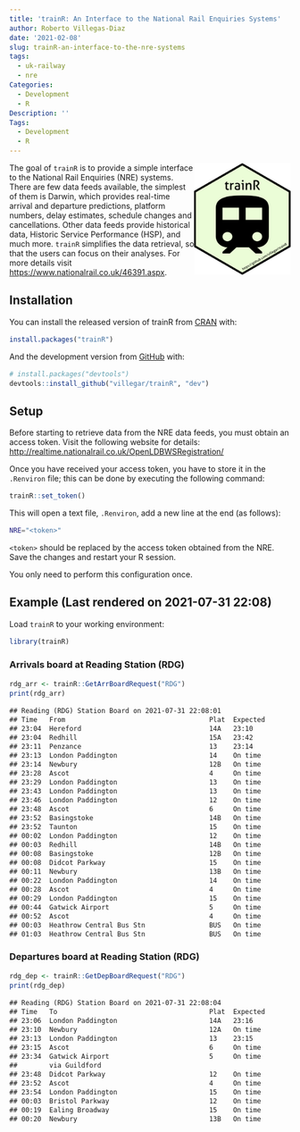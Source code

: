 ```yaml
---
title: 'trainR: An Interface to the National Rail Enquiries Systems'
author: Roberto Villegas-Diaz
date: '2021-02-08'
slug: trainR-an-interface-to-the-nre-systems
tags:
  - uk-railway
  - nre
Categories:
  - Development
  - R
Description: ''
Tags:
  - Development
  - R
---
```


<img src="https://raw.githubusercontent.com/villegar/trainR/main/inst/images/logo.png" alt="logo" align="right" height=200px/>

The goal of `trainR` is to provide a simple interface to the 
National Rail Enquiries (NRE) systems. There are few data feeds 
available, the simplest of them is Darwin, which provides real-time 
arrival and departure predictions, platform numbers, delay estimates, 
schedule changes and cancellations. Other data feeds provide historical 
data, Historic Service Performance (HSP), and much more. `trainR` 
simplifies the data retrieval, so that the users can focus on their 
analyses. For more details visit 
https://www.nationalrail.co.uk/46391.aspx.

## Installation

You can install the released version of trainR from [CRAN](https://CRAN.R-project.org) with:

``` r
install.packages("trainR")
```

And the development version from [GitHub](https://github.com/) with:

``` r
# install.packages("devtools")
devtools::install_github("villegar/trainR", "dev")
```

## Setup
Before starting to retrieve data from the NRE data feeds, you must obtain an access token. 
Visit the following website for details: http://realtime.nationalrail.co.uk/OpenLDBWSRegistration/

Once you have received your access token, you have to store it in the `.Renviron` file; this can be 
done by executing the following command:


```r
trainR::set_token()
```

This will open a text file, `.Renviron`, add a new line at the end (as follows):

```bash
NRE="<token>"
```

`<token>` should be replaced by the access token obtained from the NRE. Save the changes and restart 
your R session.

You only need to perform this configuration once.

## Example (Last rendered on 2021-07-31 22:08)

Load `trainR` to your working environment:

```r
library(trainR)
```

### Arrivals board at Reading Station (RDG)


```r
rdg_arr <- trainR::GetArrBoardRequest("RDG")
print(rdg_arr)
```

```
## Reading (RDG) Station Board on 2021-07-31 22:08:01
## Time   From                                    Plat  Expected
## 23:04  Hereford                                14A   23:10
## 23:04  Redhill                                 15A   23:42
## 23:11  Penzance                                13    23:14
## 23:13  London Paddington                       14    On time
## 23:14  Newbury                                 12B   On time
## 23:28  Ascot                                   4     On time
## 23:29  London Paddington                       13    On time
## 23:43  London Paddington                       13    On time
## 23:46  London Paddington                       12    On time
## 23:48  Ascot                                   6     On time
## 23:52  Basingstoke                             14B   On time
## 23:52  Taunton                                 15    On time
## 00:02  London Paddington                       12    On time
## 00:03  Redhill                                 14B   On time
## 00:08  Basingstoke                             12B   On time
## 00:08  Didcot Parkway                          15    On time
## 00:11  Newbury                                 13B   On time
## 00:22  London Paddington                       14    On time
## 00:28  Ascot                                   4     On time
## 00:29  London Paddington                       15    On time
## 00:44  Gatwick Airport                         5     On time
## 00:52  Ascot                                   4     On time
## 00:03  Heathrow Central Bus Stn                BUS   On time
## 01:03  Heathrow Central Bus Stn                BUS   On time
```

### Departures board at Reading Station (RDG)


```r
rdg_dep <- trainR::GetDepBoardRequest("RDG")
print(rdg_dep)
```

```
## Reading (RDG) Station Board on 2021-07-31 22:08:04
## Time   To                                      Plat  Expected
## 23:06  London Paddington                       14A   23:16
## 23:10  Newbury                                 12A   On time
## 23:13  London Paddington                       13    23:15
## 23:15  Ascot                                   6     On time
## 23:34  Gatwick Airport                         5     On time
##        via Guildford                           
## 23:48  Didcot Parkway                          12    On time
## 23:52  Ascot                                   4     On time
## 23:54  London Paddington                       15    On time
## 00:03  Bristol Parkway                         12    On time
## 00:19  Ealing Broadway                         15    On time
## 00:20  Newbury                                 13B   On time
```
